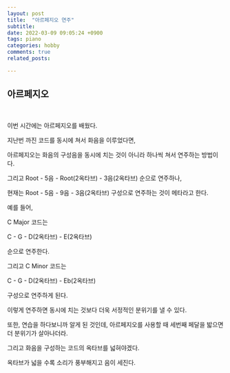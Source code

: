 ```yaml
---
layout: post
title:  "아르페지오 연주"
subtitle: 
date: 2022-03-09 09:05:24 +0900
tags: piano
categories: hobby
comments: true
related_posts:

---
```


## 아르페지오<br/>
<br/>

이번 시간에는 아르페지오를 배웠다.<br/>

지난번 까진 코드를 동시에 쳐서 화음을 이루었다면,<br/>

아르페지오는 화음의 구성음을 동시에 치는 것이 아니라 하나씩 쳐서 연주하는 방법이다.<br/>

그리고 Root - 5음 - Root(2옥타브) - 3음(2옥타브) 순으로 연주하나,<br/>

현재는 Root - 5음 - 9음 - 3음(2옥타브) 구성으로 연주하는 것이 메타라고 한다.<br/>

예를 들어,<br/>

C Major 코드는<br/>

C - G - D(2옥타브) - E(2옥타브)<br/>

순으로 연주한다.<br/>

그리고 C Minor 코드는

C - G - D(2옥타브) - Eb(2옥타브)<br/>

구성으로 연주하게 된다.<br/>

이렇게 연주하면 동시에 치는 것보다 더욱 서정적인 분위기를 낼 수 있다.<br/>

또한, 연습을 하다보니까 알게 된 것인데, 아르페지오를 사용할 때 세번째 페달을 밟으면 더 분위기가 살아나더라.<br/>

그리고 화음을 구성하는 코드의 옥타브를 넓혀야겠다.<br/>

옥타브가 넓을 수록 소리가 풍부해지고 음이 세진다.<br/>